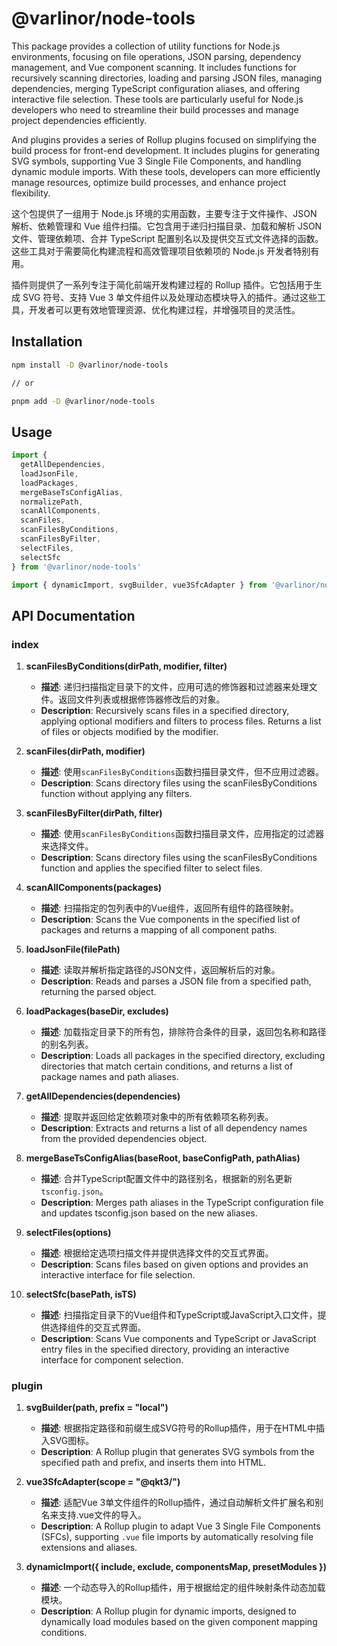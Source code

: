 # @varlinor/node-tools

This package provides a collection of utility functions for Node.js environments, focusing on file operations, JSON parsing, dependency management, and Vue component scanning. It includes functions for recursively scanning directories, loading and parsing JSON files, managing dependencies, merging TypeScript configuration aliases, and offering interactive file selection. These tools are particularly useful for Node.js developers who need to streamline their build processes and manage project dependencies efficiently.

And plugins provides a series of Rollup plugins focused on simplifying the build process for front-end development. It includes plugins for generating SVG symbols, supporting Vue 3 Single File Components, and handling dynamic module imports. With these tools, developers can more efficiently manage resources, optimize build processes, and enhance project flexibility.

这个包提供了一组用于 Node.js 环境的实用函数，主要专注于文件操作、JSON 解析、依赖管理和 Vue 组件扫描。它包含用于递归扫描目录、加载和解析 JSON 文件、管理依赖项、合并 TypeScript 配置别名以及提供交互式文件选择的函数。这些工具对于需要简化构建流程和高效管理项目依赖项的 Node.js 开发者特别有用。

插件则提供了一系列专注于简化前端开发构建过程的 Rollup 插件。它包括用于生成 SVG 符号、支持 Vue 3 单文件组件以及处理动态模块导入的插件。通过这些工具，开发者可以更有效地管理资源、优化构建过程，并增强项目的灵活性。

## Installation

```bash
npm install -D @varlinor/node-tools

// or

pnpm add -D @varlinor/node-tools
```

## Usage

```javascript
import {
  getAllDependencies,
  loadJsonFile,
  loadPackages,
  mergeBaseTsConfigAlias,
  normalizePath,
  scanAllComponents,
  scanFiles,
  scanFilesByConditions,
  scanFilesByFilter,
  selectFiles,
  selectSfc
} from '@varlinor/node-tools'

import { dynamicImport, svgBuilder, vue3SfcAdapter } from '@varlinor/node-tools/plugin'
```

## API Documentation

### index

1. **scanFilesByConditions(dirPath, modifier, filter)**

   - **描述**: 递归扫描指定目录下的文件，应用可选的修饰器和过滤器来处理文件。返回文件列表或根据修饰器修改后的对象。
   - **Description**: Recursively scans files in a specified directory, applying optional modifiers and filters to process files. Returns a list of files or objects modified by the modifier.

2. **scanFiles(dirPath, modifier)**

   - **描述**: 使用`scanFilesByConditions`函数扫描目录文件，但不应用过滤器。
   - **Description**: Scans directory files using the scanFilesByConditions function without applying any filters.

3. **scanFilesByFilter(dirPath, filter)**

   - **描述**: 使用`scanFilesByConditions`函数扫描目录文件，应用指定的过滤器来选择文件。
   - **Description**: Scans directory files using the scanFilesByConditions function and applies the specified filter to select files.

4. **scanAllComponents(packages)**

   - **描述**: 扫描指定的包列表中的Vue组件，返回所有组件的路径映射。
   - **Description**: Scans the Vue components in the specified list of packages and returns a mapping of all component paths.

5. **loadJsonFile(filePath)**

   - **描述**: 读取并解析指定路径的JSON文件，返回解析后的对象。
   - **Description**: Reads and parses a JSON file from a specified path, returning the parsed object.

6. **loadPackages(baseDir, excludes)**

   - **描述**: 加载指定目录下的所有包，排除符合条件的目录，返回包名称和路径的别名列表。
   - **Description**: Loads all packages in the specified directory, excluding directories that match certain conditions, and returns a list of package names and path aliases.

7. **getAllDependencies(dependencies)**

   - **描述**: 提取并返回给定依赖项对象中的所有依赖项名称列表。
   - **Description**: Extracts and returns a list of all dependency names from the provided dependencies object.

8. **mergeBaseTsConfigAlias(baseRoot, baseConfigPath, pathAlias)**

   - **描述**: 合并TypeScript配置文件中的路径别名，根据新的别名更新`tsconfig.json`。
   - **Description**: Merges path aliases in the TypeScript configuration file and updates tsconfig.json based on the new aliases.

9. **selectFiles(options)**

   - **描述**: 根据给定选项扫描文件并提供选择文件的交互式界面。
   - **Description**: Scans files based on given options and provides an interactive interface for file selection.

10. **selectSfc(basePath, isTS)**
    - **描述**: 扫描指定目录下的Vue组件和TypeScript或JavaScript入口文件，提供选择组件的交互式界面。
    - **Description**: Scans Vue components and TypeScript or JavaScript entry files in the specified directory, providing an interactive interface for component selection.

### plugin

1. **svgBuilder(path, prefix = "local")**

   - **描述**: 根据指定路径和前缀生成SVG符号的Rollup插件，用于在HTML中插入SVG图标。
   - **Description**: A Rollup plugin that generates SVG symbols from the specified path and prefix, and inserts them into HTML.

2. **vue3SfcAdapter(scope = "@qkt3/")**

   - **描述**: 适配Vue 3单文件组件的Rollup插件，通过自动解析文件扩展名和别名来支持.vue文件的导入。
   - **Description**: A Rollup plugin to adapt Vue 3 Single File Components (SFCs), supporting `.vue` file imports by automatically resolving file extensions and aliases.

3. **dynamicImport({ include, exclude, componentsMap, presetModules })**

   - **描述**: 一个动态导入的Rollup插件，用于根据给定的组件映射条件动态加载模块。
   - **Description**: A Rollup plugin for dynamic imports, designed to dynamically load modules based on the given component mapping conditions.


